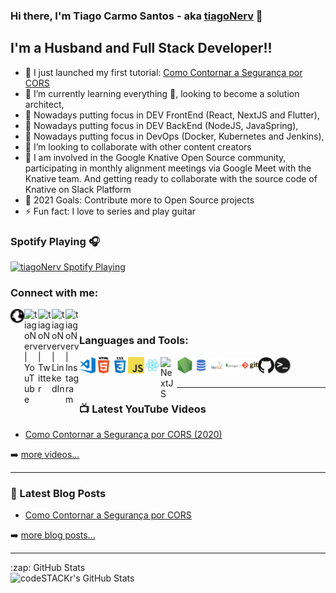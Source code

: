 ### Hi there, I'm Tiago Carmo Santos - aka [tiagoNerv][course] 👋

<!-- [![Website](https://miro.medium.com/fit/c/40/40/1*HH5yIWs5L9U2814AYM1rZw.gif)](https://medium.com/@tiagocarmosantos)
[![Twitter Follow](https://pbs.twimg.com/profile_images/1364817710/contra_luz_400x400.jpg)](https://twitter.com/tiagocarmosanto) -->

## I'm a Husband and Full Stack Developer!!

- 🔭 I just launched my first tutorial: [Como Contornar a Segurança por CORS][website]
- 🌱 I’m currently learning everything 🤣, looking to become a solution architect,
- 🌱 Nowadays putting focus in DEV FrontEnd (React, NextJS and Flutter),
- 🌱 Nowadays putting focus in DEV BackEnd (NodeJS, JavaSpring), 
- 🌱 Nowadays putting focus in DevOps (Docker, Kubernetes and Jenkins),
- 👯 I’m looking to collaborate with other content creators
- 👯 I am involved in the Google Knative Open Source community, participating in monthly alignment meetings via Google Meet with the Knative team. And getting ready to collaborate with the source code of Knative on Slack Platform
- 🥅 2021 Goals: Contribute more to Open Source projects
- ⚡ Fun fact: I love to series and play guitar

### Spotify Playing 🎧

[<img src="https://mir-s3-cdn-cf.behance.net/project_modules/max_1200/834de383681943.5d8a9b0e5b13f.gif" alt="tiagoNerv Spotify Playing" width="350" />](https://open.spotify.com/user/12152612751)

### Connect with me:

[<img align="left" alt="tiagoNerv | Medium" width="22px" src="https://raw.githubusercontent.com/iconic/open-iconic/master/svg/globe.svg" />][website]
[<img align="left" alt="tiagoNerv | YouTube" width="22px" src="https://cdn.jsdelivr.net/npm/simple-icons@v3/icons/youtube.svg" />][youtube]
[<img align="left" alt="tiagoNerv | Twitter" width="22px" src="https://cdn.jsdelivr.net/npm/simple-icons@v3/icons/twitter.svg" />][twitter]
[<img align="left" alt="tiagoNerv | LinkedIn" width="22px" src="https://cdn.jsdelivr.net/npm/simple-icons@v3/icons/linkedin.svg" />][linkedin]
[<img align="left" alt="tiagoNerv | Instagram" width="22px" src="https://cdn.jsdelivr.net/npm/simple-icons@v3/icons/instagram.svg" />][instagram]

<br />

### Languages and Tools:

[<img align="left" alt="Visual Studio Code" width="26px" src="https://raw.githubusercontent.com/github/explore/80688e429a7d4ef2fca1e82350fe8e3517d3494d/topics/visual-studio-code/visual-studio-code.png" />][gitRepo]
[<img align="left" alt="HTML5" width="26px" src="https://raw.githubusercontent.com/github/explore/80688e429a7d4ef2fca1e82350fe8e3517d3494d/topics/html/html.png" />][gitRepo]
[<img align="left" alt="CSS3" width="26px" src="https://raw.githubusercontent.com/github/explore/80688e429a7d4ef2fca1e82350fe8e3517d3494d/topics/css/css.png" />][gitRepo]
[<img align="left" alt="JavaScript" width="26px" src="https://raw.githubusercontent.com/github/explore/80688e429a7d4ef2fca1e82350fe8e3517d3494d/topics/javascript/javascript.png" />][gitRepo]
[<img align="left" alt="React" width="26px" src="https://raw.githubusercontent.com/github/explore/80688e429a7d4ef2fca1e82350fe8e3517d3494d/topics/react/react.png" />][gitRepo]
[<img align="left" alt="NextJS" width="26px" src="https://www.honext.io/static/images/next_logo.png" />][gitRepo]
[<img align="left" alt="Node.js" width="26px" src="https://raw.githubusercontent.com/github/explore/80688e429a7d4ef2fca1e82350fe8e3517d3494d/topics/nodejs/nodejs.png" />][gitRepo]
[<img align="left" alt="SQL" width="26px" src="https://raw.githubusercontent.com/github/explore/80688e429a7d4ef2fca1e82350fe8e3517d3494d/topics/sql/sql.png" />][gitRepo]
[<img align="left" alt="MySQL" width="26px" src="https://raw.githubusercontent.com/github/explore/80688e429a7d4ef2fca1e82350fe8e3517d3494d/topics/mysql/mysql.png" />][gitRepo]
[<img align="left" alt="MongoDB" width="26px" src="https://raw.githubusercontent.com/github/explore/80688e429a7d4ef2fca1e82350fe8e3517d3494d/topics/mongodb/mongodb.png" />][gitRepo]
[<img align="left" alt="Git" width="26px" src="https://raw.githubusercontent.com/github/explore/80688e429a7d4ef2fca1e82350fe8e3517d3494d/topics/git/git.png" />][gitRepo]
[<img align="left" alt="GitHub" width="26px" src="https://raw.githubusercontent.com/github/explore/78df643247d429f6cc873026c0622819ad797942/topics/github/github.png" />][gitRepo]
[<img align="left" alt="Terminal" width="26px" src="https://raw.githubusercontent.com/github/explore/80688e429a7d4ef2fca1e82350fe8e3517d3494d/topics/terminal/terminal.png" />][gitRepo]

<br />
<br />

---

### 📺 Latest YouTube Videos

<!-- YOUTUBE:START -->
- [Como Contornar a Segurança por CORS (2020)][devTips]
<!-- YOUTUBE:END -->

➡️ [more videos...][youtube]

---

### 📕 Latest Blog Posts

<!-- BLOG-POST-LIST:START -->
- [Como Contornar a Segurança por CORS][website]
<!-- BLOG-POST-LIST:END -->

➡️ [more blog posts...][website]

---

<!-- <details>
  <summary>:zap: Recent GitHub Activity</summary>
  
<!--START_SECTION:activity-->
<!-- 1. ❌ Closed PR [#1](https://github.com/codeSTACKr/spotify-now-playing/pull/1) in [codeSTACKr/spotify-now-playing](https://github.com/codeSTACKr/spotify-now-playing)
2. 🗣 Commented on [#1](https://github.com/codeSTACKr/spotify-now-playing/issues/1) in [codeSTACKr/spotify-now-playing](https://github.com/codeSTACKr/spotify-now-playing)
3. ❗️ Closed issue [#8](https://github.com/codeSTACKr/free-developer-resources/issues/8) in [codeSTACKr/free-developer-resources](https://github.com/codeSTACKr/free-developer-resources)
4. 🗣 Commented on [#8](https://github.com/codeSTACKr/free-developer-resources/issues/8) in [codeSTACKr/free-developer-resources](https://github.com/codeSTACKr/free-developer-resources)
5. 🗣 Commented on [#7](https://github.com/codeSTACKr/free-developer-resources/issues/7) in [codeSTACKr/free-developer-resources](https://github.com/codeSTACKr/free-developer-resources) -->
<!--END_SECTION:activity-->

<!-- </details> -->

<!-- <details> -->
  <summary>:zap: GitHub Stats</summary>

  <img align="left" alt="codeSTACKr's GitHub Stats" src="https://github-readme-stats.codestackr.vercel.app/api?username=tiagocarmosantos&show_icons=true&hide_border=true" />

<!-- </details> -->

[website]: https://medium.com/@tiagocarmosantos
[course]: https://www.sololearn.com/profile/2138389
[devTips]: https://www.youtube.com/watch?v=POCP4g6wuRY&list=PLsV2-6O9IAyks7BmbdYB0VmM154ai_Ssg
[twitter]: https://twitter.com/tiagocarmosanto
[youtube]: https://www.youtube.com/c/TiagoCarmoSantos
[instagram]: https://www.instagram.com/tiagocarmosantos/
[linkedin]: https://www.linkedin.com/in/tiagocarmosantos/
[webdevplaylist]: https://deezer.page.link/czqgCocTkzY5QHYQ9
[jsplaylist]: https://open.spotify.com/playlist/25awem2URSig7O35PJ0Eyu?si=a223c9e6dcd4491e
[cssplaylist]: https://open.spotify.com/playlist/37i9dQZF1DZ06evO1MEzV6?si=3b189b478ac6436e
[reactplaylist]: https://open.spotify.com/artist/6KImCVD70vtIoJWnq6nGn3?si=qt7rtI2GQAGAsGurtEFlBw
[gitRepo]: https://github.com/tiagocarmosantos?tab=repositories
